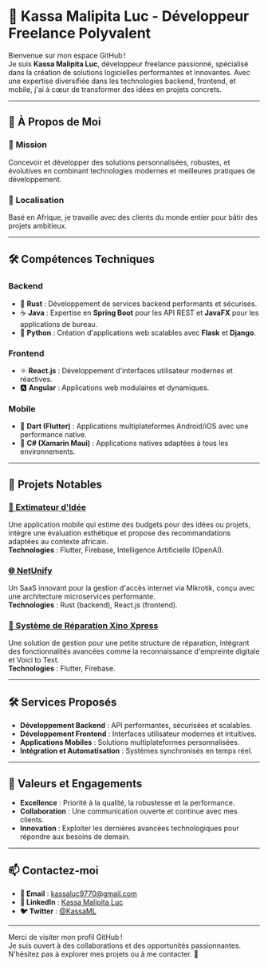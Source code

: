 # 🌟 **Kassa Malipita Luc - Développeur Freelance Polyvalent**

Bienvenue sur mon espace GitHub !  
Je suis **Kassa Malipita Luc**, développeur freelance passionné, spécialisé dans la création de solutions logicielles performantes et innovantes. Avec une expertise diversifiée dans les technologies backend, frontend, et mobile, j'ai à cœur de transformer des idées en projets concrets.

---

## 💼 **À Propos de Moi**

### 🎯 **Mission**
Concevoir et développer des solutions personnalisées, robustes, et évolutives en combinant technologies modernes et meilleures pratiques de développement.

### 📍 **Localisation**
Basé en Afrique, je travaille avec des clients du monde entier pour bâtir des projets ambitieux.

---

## 🛠️ **Compétences Techniques**

### Backend
- 🦀 **Rust** : Développement de services backend performants et sécurisés.  
- ☕ **Java** : Expertise en **Spring Boot** pour les API REST et **JavaFX** pour les applications de bureau.  
- 🐍 **Python** : Création d'applications web scalables avec **Flask** et **Django**.  

### Frontend
- ⚛️ **React.js** : Développement d'interfaces utilisateur modernes et réactives.  
- 🅰️ **Angular** : Applications web modulaires et dynamiques.  

### Mobile
- 🎯 **Dart (Flutter)** : Applications multiplateformes Android/iOS avec une performance native.  
- 📱 **C# (Xamarin Maui)** : Applications natives adaptées à tous les environnements.  

---

## 🚀 **Projets Notables**

### [🌟 Extimateur d'Idée](https://github.com/K0lux)
Une application mobile qui estime des budgets pour des idées ou projets, intègre une évaluation esthétique et propose des recommandations adaptées au contexte africain.  
**Technologies** : Flutter, Firebase, Intelligence Artificielle (OpenAI).  

### [🌐 NetUnify](https://github.com/K0lux)
Un SaaS innovant pour la gestion d'accès internet via Mikrotik, conçu avec une architecture microservices performante.  
**Technologies** : Rust (backend), React.js (frontend).  

### [🔧 Système de Réparation Xino Xpress](https://github.com/K0lux/Systeme_de_gestion_centraliser_des_reparateurs)
Une solution de gestion pour une petite structure de réparation, intégrant des fonctionnalités avancées comme la reconnaissance d'empreinte digitale et Voici to Text.  
**Technologies** : Flutter, Firebase.  

---

## 🛠️ **Services Proposés**

- **Développement Backend** : API performantes, sécurisées et scalables.  
- **Développement Frontend** : Interfaces utilisateur modernes et intuitives.  
- **Applications Mobiles** : Solutions multiplateformes personnalisées.  
- **Intégration et Automatisation** : Systèmes synchronisés en temps réel.  

---

## 📖 **Valeurs et Engagements**

- **Excellence** : Priorité à la qualité, la robustesse et la performance.  
- **Collaboration** : Une communication ouverte et continue avec mes clients.  
- **Innovation** : Exploiter les dernières avancées technologiques pour répondre aux besoins de demain.  

---

## 📫 **Contactez-moi**

- **📧 Email** : [kassaluc9770@gmail.com](mailto:kassaluc9770@gmail.com)  
- **🔗 LinkedIn** : [Kassa Malipita Luc](https://www.linkedin.com/in/luc-kassa-3b6399285/)  
- **🐦 Twitter** : [@KassaML](https://x.com/home)  

---

Merci de visiter mon profil GitHub !  
Je suis ouvert à des collaborations et des opportunités passionnantes. N'hésitez pas à explorer mes projets ou à me contacter. 🚀
